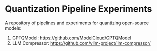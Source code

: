 # Quantization Pipeline Experiments

A repository of pipelines and experiments for quantizing open-source models:

1. GPTQModel: https://github.com/ModelCloud/GPTQModel
2. LLM Compressor: https://github.com/vllm-project/llm-compressor/
